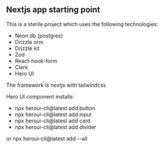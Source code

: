 ## Nextjs app starting point
This is a sterile project which uses the following technologies:
- Neon db (postgres)
- Drizzle orm
- Drizzle kit
- Zod
- React-hook-form
- Clerk
- Hero UI

The framework is nextjs with tailwindcss

Hero UI component installs:
- npx heroui-cli@latest add button
- npx heroui-cli@latest add input
- npx heroui-cli@latest add card
- npx heroui-cli@latest add divider

or
npx heroui-cli@latest add --all